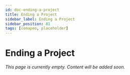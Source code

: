 ```yaml
---
id: doc-ending-a-project
title: Ending a Project
sidebar_label: Ending a Project
sidebar_position: 81
tags: [comapeo, placeholder]
---
```


# Ending a Project

*This page is currently empty. Content will be added soon.*
